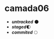 # camada06
* ***untracked*** :new_moon:
* ***staged***:first_quarter_moon:
* ***commited*** :full_moon: 
